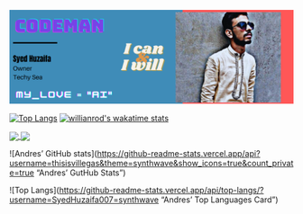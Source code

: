 [![Header](https://github.com/SyedHuzaifa007/SyedHuzaifa007/blob/main/Header.png "Header")](https://some-url.dev/)

[![Top Langs](https://github-readme-stats.vercel.app/api/top-langs/?username=SyedHuzaifa007&layout=compact)](https://github.com/anuraghazra/github-readme-stats)
[![willianrod's wakatime stats](https://github-readme-stats.vercel.app/api/wakatime?username=SyedHuzaifa007)](https://github.com/anuraghazra/github-readme-stats)

<a href="https://github.com/SyedHuzaifa007/Robbie-12.20-Personal-Virtual-Assistant">
  <img align="center" src="https://github-readme-stats.vercel.app/api/pin/?username=SyedHuzaifa007&repo=Robbie-12.20-Personal-Virtual-Assistant" />
</a>
<a href="https://github.com/anuraghazra/Car-Price-Prediction-Deep-Learning-Model">
  <img align="center" src="https://github-readme-stats.vercel.app/api/pin/?username=SyedHuzaifa007&repo=Car-Price-Prediction-Deep-Learning-Model" />
</a>
<p>


![Andres’ GitHub stats](https://github-readme-stats.vercel.app/api?username=thisisvillegas&theme=synthwave&show_icons=true&count_private=true “Andres’ GutHub Stats”)

![Top Langs](https://github-readme-stats.vercel.app/api/top-langs/?username=SyedHuzaifa007=synthwave “Andres’ Top Languages Card”)


<!--
**SyedHuzaifa007/SyedHuzaifa007** is a ✨ _special_ ✨ repository because its `README.md` (this file) appears on your GitHub profile.

Here are some ideas to get you started:

- 🔭 I’m currently working on ...
- 🌱 I’m currently learning ...
- 👯 I’m looking to collaborate on ...
- 🤔 I’m looking for help with ...
- 💬 Ask me about ...
- 📫 How to reach me: ...
- 😄 Pronouns: ...
- ⚡ Fun fact: ...
-->
